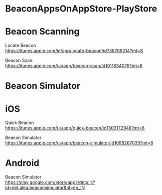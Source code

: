 # BeaconAppsOnAppStore-PlayStore

Beacon Scanning <br />
===========

Locate Beacon <br />
https://itunes.apple.com/in/app/locate-beacon/id738709014?mt=8 <br />

Beacon Scan <br />
https://itunes.apple.com/us/app/beacon-scan/id1011834079?mt=8 <br />

Beacon Simulator <br />
=============

iOS
==
Quick Beacon <br />
https://itunes.apple.com/us/app/quick-beacon/id1303172948?mt=8 <br />

Beacon Simulator <br />
https://itunes.apple.com/us/app/beacon-simulator/id1098267039?mt=8 <br />

Android 
==
Beacon Simulator <br />
https://play.google.com/store/apps/details?id=net.alea.beaconsimulator&hl=en_IN <br />
